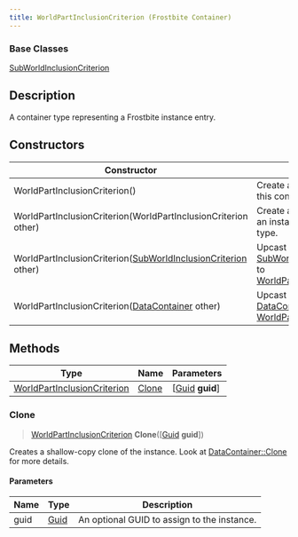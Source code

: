 ```yaml
---
title: WorldPartInclusionCriterion (Frostbite Container)
---
```

### Base Classes

[SubWorldInclusionCriterion](SubWorldInclusionCriterion)

## Description

A container type representing a Frostbite instance entry.

## Constructors

| Constructor                                                                                 | Description                                                                                                                                        |
| ------------------------------------------------------------------------------------------- | -------------------------------------------------------------------------------------------------------------------------------------------------- |
| WorldPartInclusionCriterion()                                                               | Create a new instance of this container type.                                                                                                      |
| WorldPartInclusionCriterion(WorldPartInclusionCriterion other)                              | Create a reference copy of an instance of the same type.                                                                                           |
| WorldPartInclusionCriterion([SubWorldInclusionCriterion](SubWorldInclusionCriterion) other) | Upcast an instance of type [SubWorldInclusionCriterion](SubWorldInclusionCriterion) to [WorldPartInclusionCriterion](WorldPartInclusionCriterion). |
| WorldPartInclusionCriterion([DataContainer](/vext/ref/cls/shr/datacontainer) other)      | Upcast an instance of type [DataContainer](/vext/ref/cls/shr/datacontainer) to [WorldPartInclusionCriterion](WorldPartInclusionCriterion).      |

## Methods

| Type                                                       | Name            | Parameters                                     |
| ---------------------------------------------------------- | --------------- | ---------------------------------------------- |
| [WorldPartInclusionCriterion](WorldPartInclusionCriterion) | [Clone](#clone) | \[[Guid](/vext/ref/cls/shr/guid) **guid**\] |

### Clone

> [WorldPartInclusionCriterion](WorldPartInclusionCriterion) **Clone**(\[[Guid](/vext/ref/cls/shr/guid) **guid**\])

Creates a shallow-copy clone of the instance. Look at [DataContainer::Clone](/vext/ref/cls/shr/datacontainer#clone) for more details.

#### Parameters

| Name | Type         | Description                                 |
| ---- | ------------ | ------------------------------------------- |
| guid | [Guid](Guid) | An optional GUID to assign to the instance. |

